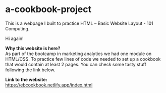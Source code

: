 # a-cookbook-project
This is a webpage I built to practice HTML – Basic Website Layout - 101 Computing.

Hi again!

<b>Why this website is here?</b></br>
As part of the bootcamp in marketing analytics we had one module on HTML/CSS. To practice few lines of code we needed to set up a cookbook that would contain at least 2 pages. You can check some tasty stuff following the link below.

<b>Link to the website:</b></br>
https://ebcookbook.netlify.app/index.html
